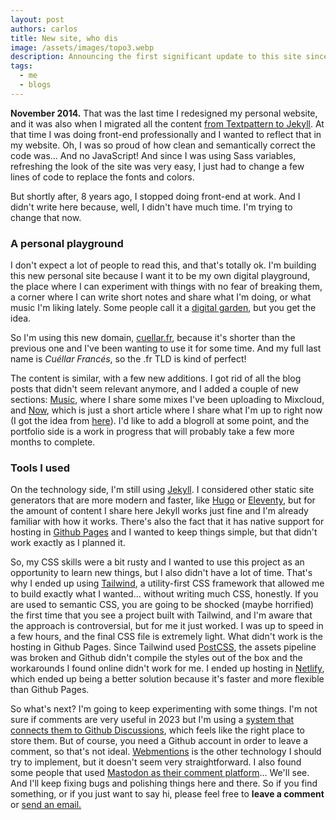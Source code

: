 ```yaml
---
layout: post
authors: carlos
title: New site, who dis
image: /assets/images/topo3.webp
description: Announcing the first significant update to this site since forever!
tags:
  - me
  - blogs
---
```

**November 2014.** That was the last time I redesigned my personal website, and it was also when I migrated all the content [from Textpattern to Jekyll](https://cuellar.fr/blog/2014-11-05-migrating-to-jekyll/). At that time I was doing front-end professionally and I wanted to reflect that in my website. Oh, I was so proud of how clean and semantically correct the code was... And no JavaScript! And since I was using Sass variables, refreshing the look of the site was very easy, I just had to change a few lines of code to replace the fonts and colors.

But shortly after, 8 years ago, I stopped doing front-end at work. And I didn't write here because, well, I didn't have much time. I'm trying to change that now.

### A personal playground

I don't expect a lot of people to read this, and that's totally ok. I'm building this new personal site because I want it to be my own digital playground, the place where I can experiment with things with no fear of breaking them, a corner where I can write short notes and share what I'm doing, or what music I'm liking lately. Some people call it a [digital garden](https://www.technologyreview.com/2020/09/03/1007716/digital-gardens-let-you-cultivate-your-own-little-bit-of-the-internet/), but you get the idea.

So I'm using this new domain, [cuellar.fr](https://cuellar.fr), because it's shorter than the previous one and I've been wanting to use it for some time. And my full last name is *Cuéllar Francés*, so the .fr TLD is kind of perfect!

The content is similar, with a few new additions. I got rid of all the blog posts that didn't seem relevant anymore, and I added a couple of new sections: [Music](https://cuellar.fr/music), where I share some mixes I've been uploading to Mixcloud, and [Now](https://cuellar.fr/now), which is just a short article where I share what I'm up to right now (I got the idea from [here](https://nownownow.com/about)). I'd like to add a blogroll at some point, and the portfolio side is a work in progress that will probably take a few more months to complete.

### Tools I used

On the technology side, I'm still using [Jekyll](https://jekyllrb.com/). I considered other static site generators that are more modern and faster, like [Hugo](https://gohugo.io/) or [Eleventy](https://www.11ty.dev/), but for the amount of content I share here Jekyll works just fine and I'm already familiar with how it works. There's also the fact that it has native support for hosting in [Github Pages](https://pages.github.com/) and I wanted to keep things simple, but that didn't work exactly as I planned it.

So, my CSS skills were a bit rusty and I wanted to use this project as an opportunity to learn new things, but I also didn't have a lot of time. That's why I ended up using [Tailwind](https://tailwindcss.com/), a utility-first CSS framework that allowed me to build exactly what I wanted... without writing much CSS, honestly. If you are used to semantic CSS, you are going to be shocked (maybe horrified) the first time that you see a project built with Tailwind, and I'm aware that the approach is controversial, but for me it just worked. I was up to speed in a few hours, and the final CSS file is extremely light. What didn't work is the hosting in Github Pages. Since Tailwind used [PostCSS](https://postcss.org/), the assets pipeline was broken and Github didn't compile the styles out of the box and the workarounds I found online didn't work for me. I ended up hosting in [Netlify](https://www.netlify.com/), which ended up being a better solution because it's faster and more flexible than Github Pages.

So what's next? I'm going to keep experimenting with some things. I'm not sure if comments are very useful in 2023 but I'm using a [system that connects them to Github Discussions](https://giscus.app/), which feels like the right place to store them. But of course, you need a Github account in order to leave a comment, so that's not ideal. [Webmentions](https://indieweb.org/Webmention) is the other technology I should try to implement, but it doesn't seem very straightforward. I also found some people that used [Mastodon as their comment platform](https://jan.wildeboer.net/2023/02/Jekyll-Mastodon-Comments/)... We'll see. And I'll keep fixing bugs and polishing things here and there. So if you find something, or if you just want to say hi, please feel free to **leave a comment** or [send an email.](mailto:carlos@cuellar.fr)